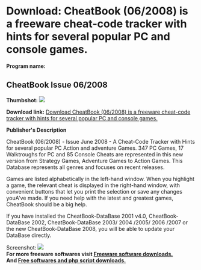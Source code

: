 # Download: CheatBook (06/2008) is a freeware cheat-code tracker with hints for several popular PC and console games.

**Program name:**

## CheatBook Issue 06/2008

  
**Thumbshot:** ![](http://www.freewarefiles.com/screenshot/chtbook062008_md.jpg)   
  
**Download link:** [Download CheatBook (06/2008) is a freeware cheat-code tracker with hints for several popular PC and console games.](http://freesoftwares.boysofts.com/CheatBook-Issue_program_42128.html)  
  


**Publisher's Description**  
  


CheatBook (06/2008) - Issue June 2008 - A Cheat-Code Tracker with Hints for several popular PC Action and adventure Games. 347 PC Games, 17 Walktroughs for PC and 85 Console Cheats are represented in this new version from Strategy Games, Adventure Games to Action Games. This Database represents all genres and focuses on recent releases. 

Games are listed alphabetically in the left-hand window. When you highlight a game, the relevant cheat is displayed in the right-hand window, with convenient buttons that let you print the selection or save any changes youA've made. If you need help with the latest and greatest games, CheatBook should be a big help. 

If you have installed the CheatBook-DataBase 2001 v4.0, CheatBook-DataBase 2002, CheatBook-DataBase 2003/ 2004 /2005/ 2006 /2007 or the new CheatBook-DataBase 2008, you will be able to update your DataBase directly. 

  
  
Screenshot: ![](http://www.freewarefiles.com/screenshot/chtbook062008.jpg)   
**For more freeware softwares visit [Freeware software downloads.](http://freesoftwares.boysofts.com/)**   
**And [Free softwares and php script downloads.](http://www.boysofts.com/)**
